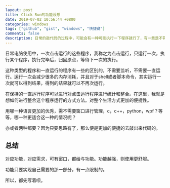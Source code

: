 ```yaml
---
layout: post
title: Click Run的功能设想 
date: 2019-07-02 10:56:44 +0800 
categories: windows 
tags: ["github", "gist", "windows", "快捷键"]
comments: false
description: 日常的敲代码的过程中，可能会有一种可能执行一下程序就行了，有一些是不需要一直点击和一直运行的，比如截图，比如一些脚本命令。
---
```

日常电脑使用中，一次点击运行的这些程序，我称之为点击运行，只运行一次，执行某个程序，执行完毕后，归回原点，等待下一次的执行。

这种类型的程序和一直运行的程序有一些的区别的，不需要监听，不需要一直运行。运行一次会减少很多的内存消耗，并且对于shell或者脚本命令，其实运行一次就可以得到结果，得到的结果就可以不再次运行。

在保持的一直运行程序可以进行对点击运行程序进行统计和整合。在这里，我就是想如何进行整合这个程序运行的方式方法。对整个生活方式更加的便捷性。

用哪一种语言更加的优秀，需不需要窗口进行管理，c，c++，python，wpf？等等，哪一种更适合这一种的情况呢？

亦或者两种都要？因为只要思路有了，那么便是更加的便捷的去敲出来代码的。

## 总结

对应功能，对应需求，可有窗口，都给与功能。功能越强，则使用更舒服。

功能只要实现自己需要的那一部分，有一点限制的。

所以，都先写着呗。